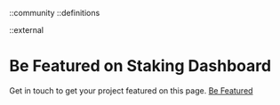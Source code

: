 ::community
::definitions

::external

# Be Featured on Staking Dashboard

Get in touch to get your project featured on this page.
[Be Featured](https://polkadot.network/)
